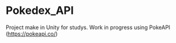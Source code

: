 # Pokedex_API
 Project make in Unity for studys. Work in progress using PokeAPI (https://pokeapi.co/)
